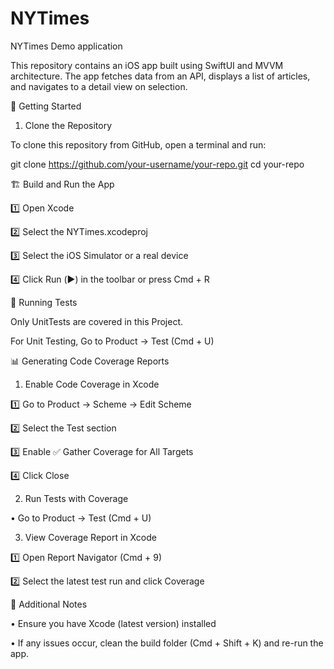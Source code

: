# NYTimes
NYTimes Demo application

This repository contains an iOS app built using SwiftUI and MVVM architecture. The app fetches data from an API, displays a list of articles, and navigates to a detail view on selection.



🚀 Getting Started



1. Clone the Repository

To clone this repository from GitHub, open a terminal and run:

git clone https://github.com/your-username/your-repo.git
cd your-repo



🏗 Build and Run the App



1️⃣ Open Xcode

2️⃣ Select the NYTimes.xcodeproj

3️⃣ Select the iOS Simulator or a real device

4️⃣ Click Run (▶️) in the toolbar or press Cmd + R



🧪 Running Tests



Only UnitTests are covered in this Project. 

For Unit Testing, Go to Product → Test (Cmd + U)



📊 Generating Code Coverage Reports



1. Enable Code Coverage in Xcode

1️⃣ Go to Product → Scheme → Edit Scheme

2️⃣ Select the Test section

3️⃣ Enable ✅ Gather Coverage for All Targets

4️⃣ Click Close



2. Run Tests with Coverage

• Go to Product → Test (Cmd + U)


3. View Coverage Report in Xcode

1️⃣ Open Report Navigator (Cmd + 9)

2️⃣ Select the latest test run and click Coverage



🎯 Additional Notes



• Ensure you have Xcode (latest version) installed

• If any issues occur, clean the build folder (Cmd + Shift + K) and re-run the app.

